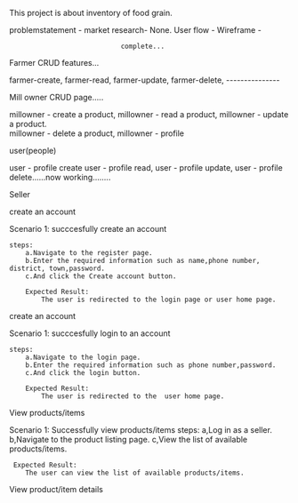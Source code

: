                                 
This project is about  inventory of food grain.

problemstatement -
market research- None.
User flow -
Wireframe -
                                
                                complete...
Farmer CRUD features...

 farmer-create,
 farmer-read,
 farmer-update,
 farmer-delete,
                                ---------------

                                
Mill owner CRUD page.....
 
 millowner - create a product,
 millowner - read a product,
 millowner - update a product.  
 millowner - delete a product,
 millowner - profile 

user(people)

user - profile create
user - profile read,
user - profile update,
user - profile delete......now working........



Seller

create an account 

 Scenario 1: succcesfully create an account 

    steps:
        a.Navigate to the register page.
        b.Enter the required information such as name,phone number, district, town,password.
        c.And click the Create account button.

        Expected Result:
            The user is redirected to the login page or user home page.

create an account 

 Scenario 1: succcesfully login to an  account 

    steps:
        a.Navigate to the login page.
        b.Enter the required information such as phone number,password.
        c.And click the login button.

        Expected Result:
            The user is redirected to the  user home page.

View products/items

Scenario 1: Successfully view products/items
    steps:
     a,Log in as a seller.
     b,Navigate to the product listing page.
     c,View the list of available products/items.

     Expected Result:
        The user can view the list of available products/items.


  View product/item details
    
